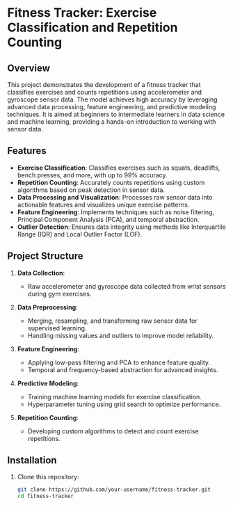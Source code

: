 
# Fitness Tracker: Exercise Classification and Repetition Counting

## Overview
This project demonstrates the development of a fitness tracker that classifies exercises and counts repetitions using accelerometer and gyroscope sensor data. The model achieves high accuracy by leveraging advanced data processing, feature engineering, and predictive modeling techniques. It is aimed at beginners to intermediate learners in data science and machine learning, providing a hands-on introduction to working with sensor data.

## Features
- **Exercise Classification**: Classifies exercises such as squats, deadlifts, bench presses, and more, with up to 99% accuracy.
- **Repetition Counting**: Accurately counts repetitions using custom algorithms based on peak detection in sensor data.
- **Data Processing and Visualization**: Processes raw sensor data into actionable features and visualizes unique exercise patterns.
- **Feature Engineering**: Implements techniques such as noise filtering, Principal Component Analysis (PCA), and temporal abstraction.
- **Outlier Detection**: Ensures data integrity using methods like Interquartile Range (IQR) and Local Outlier Factor (LOF).

## Project Structure
1. **Data Collection**:
   - Raw accelerometer and gyroscope data collected from wrist sensors during gym exercises.

2. **Data Preprocessing**:
   - Merging, resampling, and transforming raw sensor data for supervised learning.
   - Handling missing values and outliers to improve model reliability.

3. **Feature Engineering**:
   - Applying low-pass filtering and PCA to enhance feature quality.
   - Temporal and frequency-based abstraction for advanced insights.

4. **Predictive Modeling**:
   - Training machine learning models for exercise classification.
   - Hyperparameter tuning using grid search to optimize performance.

5. **Repetition Counting**:
   - Developing custom algorithms to detect and count exercise repetitions.

## Installation
1. Clone this repository:
   ```bash
   git clone https://github.com/your-username/fitness-tracker.git
   cd fitness-tracker





 
